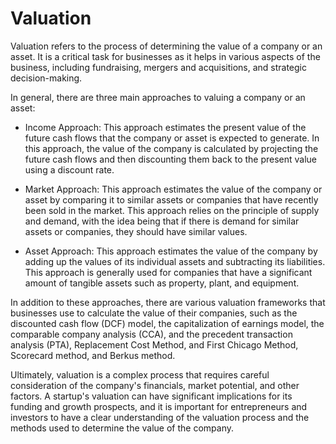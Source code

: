 # Valuation

Valuation refers to the process of determining the value of a company or an asset. It is a critical task for businesses as it helps in various aspects of the business, including fundraising, mergers and acquisitions, and strategic decision-making.

In general, there are three main approaches to valuing a company or an asset:

* Income Approach: This approach estimates the present value of the future cash flows that the company or asset is expected to generate. In this approach, the value of the company is calculated by projecting the future cash flows and then discounting them back to the present value using a discount rate.

* Market Approach: This approach estimates the value of the company or asset by comparing it to similar assets or companies that have recently been sold in the market. This approach relies on the principle of supply and demand, with the idea being that if there is demand for similar assets or companies, they should have similar values.

* Asset Approach: This approach estimates the value of the company by adding up the values of its individual assets and subtracting its liabilities. This approach is generally used for companies that have a significant amount of tangible assets such as property, plant, and equipment.

In addition to these approaches, there are various valuation frameworks that businesses use to calculate the value of their companies, such as the discounted cash flow (DCF) model, the capitalization of earnings model, the comparable company analysis (CCA), and the precedent transaction analysis (PTA), Replacement Cost Method, and First Chicago Method, Scorecard method, and Berkus method.

Ultimately, valuation is a complex process that requires careful consideration of the company's financials, market potential, and other factors. A startup's valuation can have significant implications for its funding and growth prospects, and it is important for entrepreneurs and investors to have a clear understanding of the valuation process and the methods used to determine the value of the company.
